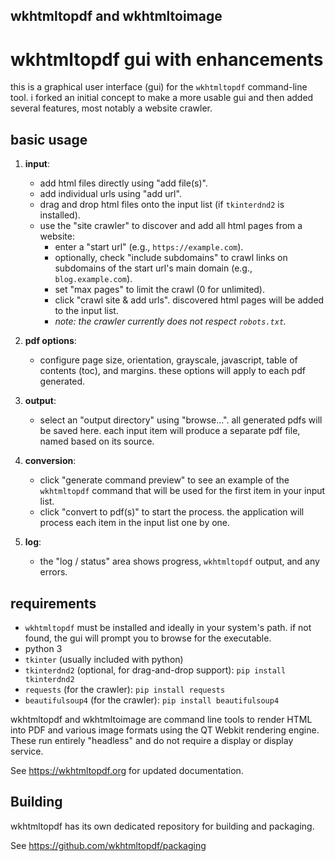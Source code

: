 wkhtmltopdf and wkhtmltoimage
-----------------------------

# wkhtmltopdf gui with enhancements

this is a graphical user interface (gui) for the `wkhtmltopdf` command-line tool. i forked an initial concept to make a more usable gui and then added several features, most notably a website crawler.

## basic usage

1.  **input**:
    *   add html files directly using "add file(s)".
    *   add individual urls using "add url".
    *   drag and drop html files onto the input list (if `tkinterdnd2` is installed).
    *   use the "site crawler" to discover and add all html pages from a website:
        *   enter a "start url" (e.g., `https://example.com`).
        *   optionally, check "include subdomains" to crawl links on subdomains of the start url's main domain (e.g., `blog.example.com`).
        *   set "max pages" to limit the crawl (0 for unlimited).
        *   click "crawl site & add urls". discovered html pages will be added to the input list.
        *   *note: the crawler currently does not respect `robots.txt`.*

2.  **pdf options**:
    *   configure page size, orientation, grayscale, javascript, table of contents (toc), and margins. these options will apply to each pdf generated.

3.  **output**:
    *   select an "output directory" using "browse...". all generated pdfs will be saved here. each input item will produce a separate pdf file, named based on its source.

4.  **conversion**:
    *   click "generate command preview" to see an example of the `wkhtmltopdf` command that will be used for the first item in your input list.
    *   click "convert to pdf(s)" to start the process. the application will process each item in the input list one by one.

5.  **log**:
    *   the "log / status" area shows progress, `wkhtmltopdf` output, and any errors.

## requirements

*   `wkhtmltopdf` must be installed and ideally in your system's path. if not found, the gui will prompt you to browse for the executable.
*   python 3
*   `tkinter` (usually included with python)
*   `tkinterdnd2` (optional, for drag-and-drop support): `pip install tkinterdnd2`
*   `requests` (for the crawler): `pip install requests`
*   `beautifulsoup4` (for the crawler): `pip install beautifulsoup4`



wkhtmltopdf and wkhtmltoimage are command line tools to render HTML into PDF
and various image formats using the QT Webkit rendering engine. These run
entirely "headless" and do not require a display or display service.

See https://wkhtmltopdf.org for updated documentation.

## Building
wkhtmltopdf has its own dedicated repository for building and packaging.

See https://github.com/wkhtmltopdf/packaging
